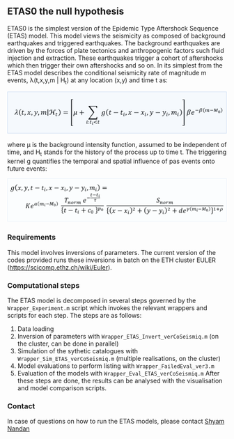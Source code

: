## ETAS0 the null hypothesis

ETAS0 is the simplest version of the Epidemic Type Aftershock Sequence (ETAS) model. This model views the seismicity as composed of background earthquakes and triggered earthquakes. The background earthquakes are driven by the forces of plate tectonics and anthropogenic factors such fluid injection and extraction. These earthquakes trigger a cohort of aftershocks which then trigger their own aftershocks and so on. In its simplest from the ETAS model describes the conditional seismicity rate of magnitude m events, λ(t,x,y,m | H<sub>t</sub>) at any location (x,y) and time t as:

![equation](https://github.com/RitzVanille/HengillSeismicityForecastingModels/raw/main/ETAS_models/seismicityrate_ETAS0.png)

where µ is the background intensity function, assumed to be independent of time, and H<sub>t</sub> stands for the history of the process up to time t. 
The triggering kernel g quantifies the temporal and spatial influence of pas events onto future events:

![equation](https://github.com/RitzVanille/HengillSeismicityForecastingModels/raw/main/ETAS_models/kernel_ETAS0.png)

### Requirements

This model involves inversions of parameters. The current version of the codes provided runs these inversions in batch on the ETH cluster EULER (https://scicomp.ethz.ch/wiki/Euler).

### Computational steps

The ETAS model is decomposed in several steps governed by the ```Wrapper_Experiment.m``` script which invokes the relevant wrappers and scripts for each step. The steps are as follows:
1. Data loading
2. Inversion of parameters with ```Wrapper_ETAS_Invert_verCoSeismiq.m``` (on the cluster, can be done in parallel)
3. Simulation of the sythetic catalogues with ```Wrapper_Sim_ETAS_verCoSeismiq.m``` (multiple realisations, on the cluster)
4. Model evaluations to perform listing with ```Wrapper_FailedEval_ver3.m```
5. Evaluation of the models with ```Wrapper_Eval_ETAS_verCoSeismiq.m```
After these steps are done, the results can be analysed with the visualisation and model comparison scripts.


### Contact
In case of questions on how to run the ETAS models, please contact [Shyam Nandan](mailto:snandan@ethz.ch)
